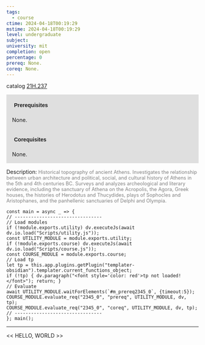 ```yaml
---
tags:
  - course
ctime: 2024-04-18T00:19:29
mstime: 2024-04-18T00:19:29
level: undergraduate
subject: 
university: mit
completion: open
percentage: 0
prereq: None.
coreq: None.
---
```


catalog [21H.237](http://student.mit.edu/catalog/m21Ha.html#21H.237)

<span style="display: block; padding: 15px; background-color: rgb(100, 100, 100, 0.2);"><font id="m_prereq2345_0" style="display: block; font-family: Arial, sans-serif; font-weight: bold; padding: 5px">Prerequisites</font><br><span id="prereq2345_0">None.</span></span>
<span style="display: block; padding: 15px; background-color: rgb(100, 100, 100, 0.2);"><font id="m_coreq2345_0" style="display: block; font-family: Arial, sans-serif; font-weight: bold; padding: 5px">Corequisites</font><br><span id="coreq2345_0">None.</span></span>

<font style="">Description:</font>
<font style="color: grey; font-size: 0.8rem;">Historical topography of ancient Athens. Investigates the relationship between urban architecture and political, social, and cultural history of Athens in the 5th and 4th centuries BC. Surveys and analyzes archeological and literary evidence, including the sanctuary of Athena on the Acropolis, the Agora, Greek houses, the histories of Herodotus and Thucydides, plays of Sophocles and Aristophanes, and the panhellenic sanctuaries of Delphi and Olympia.</font>

```dataviewjs
const main = async _ => {
// --------------------------------
// Load modules
if (!module.exports.utility) dv.executeJs(await dv.io.load("Scripts/utility.js"));
const UTILITY_MODULE = module.exports.utility;
if (!module.exports.course) dv.executeJs(await dv.io.load("Scripts/course.js"));
const COURSE_MODULE = module.exports.course;
// Load tp
let tp = this.app.plugins.getPlugin("templater-obsidian").templater.current_functions_object;
if (!tp) { dv.paragraph("<font style='color: red'>tp not loaded!</font>"); return; }
// Evaluate
await UTILITY_MODULE.waitForElements(`#m_prereq2345_0`, {timeout:5});
COURSE_MODULE.evaluate_req("2345_0", "prereq", UTILITY_MODULE, dv, tp);
COURSE_MODULE.evaluate_req("2345_0", "coreq", UTILITY_MODULE, dv, tp);
// --------------------------------
}; main();
```

---

<< HELLO, WORLD >>
